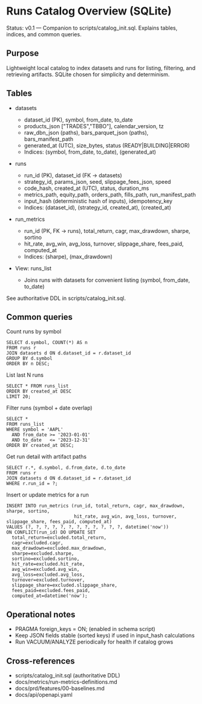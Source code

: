 # Runs Catalog Overview (SQLite)

Status: v0.1 — Companion to scripts/catalog_init.sql. Explains tables, indices, and common queries.

## Purpose
Lightweight local catalog to index datasets and runs for listing, filtering, and retrieving artifacts. SQLite chosen for simplicity and determinism.

## Tables
- datasets
  - dataset_id (PK), symbol, from_date, to_date
  - products_json ["TRADES","TBBO"], calendar_version, tz
  - raw_dbn_json (paths), bars_parquet_json (paths), bars_manifest_path
  - generated_at (UTC), size_bytes, status (READY|BUILDING|ERROR)
  - Indices: (symbol, from_date, to_date), (generated_at)

- runs
  - run_id (PK), dataset_id (FK → datasets)
  - strategy_id, params_json, seed, slippage_fees_json, speed
  - code_hash, created_at (UTC), status, duration_ms
  - metrics_path, equity_path, orders_path, fills_path, run_manifest_path
  - input_hash (deterministic hash of inputs), idempotency_key
  - Indices: (dataset_id), (strategy_id, created_at), (created_at)

- run_metrics
  - run_id (PK, FK → runs), total_return, cagr, max_drawdown, sharpe, sortino
  - hit_rate, avg_win, avg_loss, turnover, slippage_share, fees_paid, computed_at
  - Indices: (sharpe), (max_drawdown)

- View: runs_list
  - Joins runs with datasets for convenient listing (symbol, from_date, to_date)

See authoritative DDL in scripts/catalog_init.sql.

## Common queries

Count runs by symbol
```
SELECT d.symbol, COUNT(*) AS n
FROM runs r
JOIN datasets d ON d.dataset_id = r.dataset_id
GROUP BY d.symbol
ORDER BY n DESC;
```

List last N runs
```
SELECT * FROM runs_list
ORDER BY created_at DESC
LIMIT 20;
```

Filter runs (symbol + date overlap)
```
SELECT *
FROM runs_list
WHERE symbol = 'AAPL'
  AND from_date >= '2023-01-01'
  AND to_date   <= '2023-12-31'
ORDER BY created_at DESC;
```

Get run detail with artifact paths
```
SELECT r.*, d.symbol, d.from_date, d.to_date
FROM runs r
JOIN datasets d ON d.dataset_id = r.dataset_id
WHERE r.run_id = ?;
```

Insert or update metrics for a run
```
INSERT INTO run_metrics (run_id, total_return, cagr, max_drawdown, sharpe, sortino,
                         hit_rate, avg_win, avg_loss, turnover, slippage_share, fees_paid, computed_at)
VALUES (?, ?, ?, ?, ?, ?, ?, ?, ?, ?, ?, ?, datetime('now'))
ON CONFLICT(run_id) DO UPDATE SET
  total_return=excluded.total_return,
  cagr=excluded.cagr,
  max_drawdown=excluded.max_drawdown,
  sharpe=excluded.sharpe,
  sortino=excluded.sortino,
  hit_rate=excluded.hit_rate,
  avg_win=excluded.avg_win,
  avg_loss=excluded.avg_loss,
  turnover=excluded.turnover,
  slippage_share=excluded.slippage_share,
  fees_paid=excluded.fees_paid,
  computed_at=datetime('now');
```

## Operational notes
- PRAGMA foreign_keys = ON; (enabled in schema script)
- Keep JSON fields stable (sorted keys) if used in input_hash calculations
- Run VACUUM/ANALYZE periodically for health if catalog grows

## Cross-references
- scripts/catalog_init.sql (authoritative DDL)
- docs/metrics/run-metrics-definitions.md
- docs/prd/features/00-baselines.md
- docs/api/openapi.yaml

